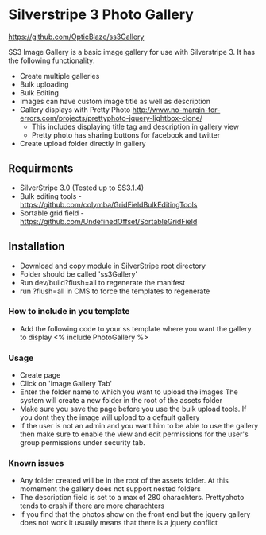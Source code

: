 Silverstripe 3 Photo Gallery
============================
https://github.com/OpticBlaze/ss3Gallery


SS3 Image Gallery is a basic image gallery for use with Silverstripe 3. 
It has the following functionality:

- Create multiple galleries
- Bulk uploading
- Bulk Editing
- Images can have custom image title as well as description
- Gallery displays with Pretty Photo http://www.no-margin-for-errors.com/projects/prettyphoto-jquery-lightbox-clone/
	- This includes displaying title tag and description in gallery view
	- Pretty photo has sharing buttons for facebook and twitter
- Create upload folder directly in gallery

## Requirments
- SilverStripe 3.0 (Tested up to SS3.1.4)
- Bulk editing tools - https://github.com/colymba/GridFieldBulkEditingTools
- Sortable grid field - https://github.com/UndefinedOffset/SortableGridField

## Installation
- Download and copy module in SilverStripe root directory 
- Folder should be called 'ss3Gallery'
- Run dev/build?flush=all to regenerate the manifest
- run ?flush=all in CMS to force the templates to regenerate

### How to include in you template

- Add the following code to your ss template where you want the gallery to display 
  <% include PhotoGallery %>

### Usage 
- Create page
- Click on 'Image Gallery Tab'
- Enter the folder name to which you want to upload the images
  The system will create a new folder in the root of the assets folder
- Make sure you save the page before you use the bulk upload tools. If you dont they the image will upload to a default gallery
- If the user is not an admin and you want him to be able to use the gallery then make sure to enable the view and edit permissions for the user's group permissions under security tab.


### Known issues
- Any folder created will be in the root of the assets folder. At this momement the gallery does not support nested folders
- The description field is set to a max of 280 charachters. Prettyphoto tends to crash if there are more charachters
- If you find that the photos show on the front end but the jquery gallery does not work it usually means that there is a jquery conflict
